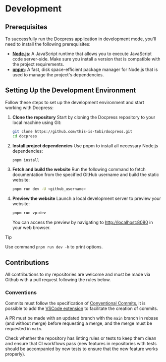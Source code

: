 # Development

## Prerequisites

To successfully run the Docpress application in development mode, you'll need to install the following prerequisites:

- __[Node.js](https://nodejs.org/)__: A JavaScript runtime that allows you to execute JavaScript code server-side. Make sure you install a version that is compatible with the project requirements.
- __[pnpm](https://pnpm.io/)__: A fast, disk space-efficient package manager for Node.js that is used to manage the project's dependencies.

## Setting Up the Development Environment

Follow these steps to set up the development environment and start working with Docpress:

1. __Clone the repository__
    Start by cloning the Docpress repository to your local machine using Git:
    ```sh
    git clone https://github.com/this-is-tobi/docpress.git
    cd docpress
    ```
2. __Install project dependencies__
    Use pnpm to install all necessary Node.js dependencies:
    ```sh
    pnpm install
    ```
3. __Fetch and build the website__
    Run the following command to fetch documentation from the specified GitHub username and build the static website:
    ```sh
    pnpm run dev -U <github_username>
    ```
4. __Preview the website__
    Launch a local development server to preview your website:
    ```sh
    pnpm run vp:dev
    ```
    You can access the preview by navigating to [http://localhost:8080](http://localhost:8080) in your web browser.

> [!TIP]
> Use command `pnpm run dev -h` to print options.

## Contributions

All contributions to my repositories are welcome and must be made via Github with a pull request following the rules below.

### Conventions

Commits must follow the specification of [Conventional Commits](https://www.conventionalcommits.org/en/v1.0.0/), it is possible to add the [VSCode extension](https://github.com/vivaxy/vscode-conventional-commits) to facilitate the creation of commits.

A PR must be made with an updated branch with the `main` branch in rebase (and without merge) before requesting a merge, and the merge must be requested in `main`.

Check whether the repository has linting rules or tests to keep them clean and ensure that CI workflows pass (new features in repositories with tests should be accompanied by new tests to ensure that the new feature works properly).
